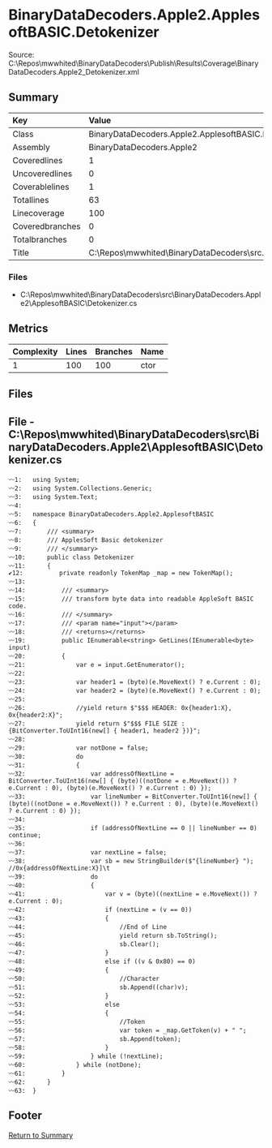 ﻿
# BinaryDataDecoders.Apple2.ApplesoftBASIC.Detokenizer
Source: C:\Repos\mwwhited\BinaryDataDecoders\Publish\Results\Coverage\BinaryDataDecoders.Apple2_Detokenizer.xml

## Summary

| Key                  | Value                                                            |
| :------------------- | :--------------------------------------------------------------- |
| Class                | BinaryDataDecoders.Apple2.ApplesoftBASIC.Detokenizer         | 
| Assembly             | BinaryDataDecoders.Apple2                                    | 
| Coveredlines         | 1                                                            | 
| Uncoveredlines       | 0                                                            | 
| Coverablelines       | 1                                                            | 
| Totallines           | 63                                                           | 
| Linecoverage         | 100                                                          | 
| Coveredbranches      | 0                                                            | 
| Totalbranches        | 0                                                            | 
| Title                | C:\Repos\mwwhited\BinaryDataDecoders\src\..\src\BinaryDataDe | 

### Files
 * C:\Repos\mwwhited\BinaryDataDecoders\src\BinaryDataDecoders.Apple2\ApplesoftBASIC\Detokenizer.cs

## Metrics

| Complexity | Lines | Branches | Name                                          |
| :--------- | :---- | :------- | :-------------------------------------------- |
| 1          | 100   | 100      | ctor | 
## Files

## File - C:\Repos\mwwhited\BinaryDataDecoders\src\BinaryDataDecoders.Apple2\ApplesoftBASIC\Detokenizer.cs

```CSharp
〰1:   using System;
〰2:   using System.Collections.Generic;
〰3:   using System.Text;
〰4:   
〰5:   namespace BinaryDataDecoders.Apple2.ApplesoftBASIC
〰6:   {
〰7:       /// <summary>
〰8:       /// ApplesSoft Basic detokenizer
〰9:       /// </summary>
〰10:      public class Detokenizer
〰11:      {
✔12:          private readonly TokenMap _map = new TokenMap();
〰13:  
〰14:          /// <summary>
〰15:          /// transform byte data into readable AppleSoft BASIC code.
〰16:          /// </summary>
〰17:          /// <param name="input"></param>
〰18:          /// <returns></returns>
〰19:          public IEnumerable<string> GetLines(IEnumerable<byte> input)
〰20:          {
〰21:              var e = input.GetEnumerator();
〰22:  
〰23:              var header1 = (byte)(e.MoveNext() ? e.Current : 0);
〰24:              var header2 = (byte)(e.MoveNext() ? e.Current : 0);
〰25:  
〰26:              //yield return $"$$$ HEADER: 0x{header1:X}, 0x{header2:X}";
〰27:              yield return $"$$$ FILE SIZE :{BitConverter.ToUInt16(new[] { header1, header2 })}";
〰28:  
〰29:              var notDone = false;
〰30:              do
〰31:              {
〰32:                  var addressOfNextLine = BitConverter.ToUInt16(new[] { (byte)((notDone = e.MoveNext()) ? e.Current : 0), (byte)(e.MoveNext() ? e.Current : 0) });
〰33:                  var lineNumber = BitConverter.ToUInt16(new[] { (byte)((notDone = e.MoveNext()) ? e.Current : 0), (byte)(e.MoveNext() ? e.Current : 0) });
〰34:  
〰35:                  if (addressOfNextLine == 0 || lineNumber == 0) continue;
〰36:  
〰37:                  var nextLine = false;
〰38:                  var sb = new StringBuilder($"{lineNumber} "); //0x{addressOfNextLine:X}]\t
〰39:                  do
〰40:                  {
〰41:                      var v = (byte)((nextLine = e.MoveNext()) ? e.Current : 0);
〰42:                      if (nextLine = (v == 0))
〰43:                      {
〰44:                          //End of Line
〰45:                          yield return sb.ToString();
〰46:                          sb.Clear();
〰47:                      }
〰48:                      else if ((v & 0x80) == 0)
〰49:                      {
〰50:                          //Character
〰51:                          sb.Append((char)v);
〰52:                      }
〰53:                      else
〰54:                      {
〰55:                          //Token
〰56:                          var token = _map.GetToken(v) + " ";
〰57:                          sb.Append(token);
〰58:                      }
〰59:                  } while (!nextLine);
〰60:              } while (notDone);
〰61:          }
〰62:      }
〰63:  }

```
## Footer 
[Return to Summary](Summary.md)

